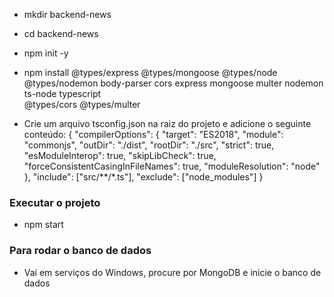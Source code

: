 - mkdir backend-news

- cd backend-news

- npm init -y

- npm install 
  @types/express
  @types/mongoose
  @types/node
  @types/nodemon
  body-parser
  cors
  express
  mongoose
  multer
  nodemon
  ts-node
  typescript  
  @types/cors
  @types/multer

- Crie um arquivo tsconfig.json na raiz do projeto e adicione o seguinte conteúdo:
{
  "compilerOptions": {
    "target": "ES2018",
    "module": "commonjs",
    "outDir": "./dist",
    "rootDir": "./src",
    "strict": true,
    "esModuleInterop": true,
    "skipLibCheck": true,
    "forceConsistentCasingInFileNames": true,
    "moduleResolution": "node"
  },
  "include": ["src/**/*.ts"],
  "exclude": ["node_modules"]
}

### Executar o projeto
- npm start

### Para rodar o banco de dados
- Vai em serviços do Windows, procure por MongoDB e inicie o banco de dados




